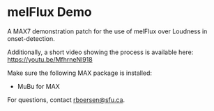 # melFlux Demo
A MAX7 demonstration patch for the use of melFlux over Loudness in onset-detection. 

Additionally, a short video showing the process is available here: 
https://youtu.be/MfhrneNl918

Make sure the following MAX package is installed:
- MuBu for MAX 

For questions, contact rboersen@sfu.ca.
